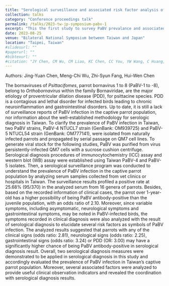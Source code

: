 ```yaml
---
title: "Serological surveillance and associated risk factor analysis of parrot bornavirus infection in parrots in Taiwan"
collection: talks
category: "Conference proceedings talk"
permalink: /talks/2023-tw-jp-symposium-pabv-1
excerpt: "This the first study to survey PaBV prevalance and associated risk factors in Taiwan"
date: 2023-08-25
venue: "Bilateral National Symposium between Taiwan and Japan"
location: "Taipei, Taiwan"
#slidesurl: ""
#paperurl: ""
#bibtexurl: ""
#citation: "JY Chen, CM Wu, CM Liao, KC Chen, CC You, YW Wang, C Huang, et al. (2019). &quot;The impact of porcine circovirus associated diseases on live attenuated classical swine fever vaccine in field farm applications.&quot; <i>Vaccine</i> 37(43):6535-6542."
---
```


Authors: Jing-Yuan Chen, Meng-Chi Wu, Zhi-Syun Fang, Hui-Wen Chen

The bornaviruses of _Psittacifomes_, parrot bornavirus 1 to 8 (PaBV-1 to -8), belong to _Orthobornavirus_ within the family Bornaviridae, are the major etiology of proventricular dilation disease (PDD), for psittacine species. PDD is a contagious and lethal disorder for infected birds leading to chronic neuroinflammation and gastrointestinal disorders. Up to date, it is still a lack of surveillance reports of PaBV infection in the captive parrot population, nor information about the well-established methodology for serologic diagnosis in Taiwan. To clarify the prevalence of PaBV infection in Taiwan, two PaBV strains, PaBV-4 NTUCL7 strain (GenBank: OM939725) and PaBV-5 NTUCL54 strain (GenBank: OM777141), were isolated from naturally infected parrots and propagated by serial passage on QM7 cell lines. To generate viral stock for the following studies, PaBV was purified from virus persistently-infected QM7 cells with a sucrose cushion centrifuge. Serological diagnosis procedures of immunocytochemistry (ICC) assay and western blot (WB) assay were established using Taiwan PaBV-4 and PaBV-5 isolates. Then, a serological surveillance program was conducted to understand the prevalence of PaBV infection in the captive parrot population by analyzing serum samples collected from vet clinics or hospitals in Taiwan. The surveillance results profiled a positive rate at 25.68% (95/370) in the analyzed serum from 16 genera of parrots. Besides, based on the recorded information of clinical cases, the parrot over 1-year-old has a higher possibility of being PaBV antibody-positive than the juvenile population, with an odds ratio of 2.10. Moreover, since variable symptoms, including asymptomatic, neurological symptoms and gastrointestinal symptoms, may be noted in PaBV-infected birds, the symptoms recorded in clinical diagnosis were also analyzed with the result of serological diagnosis to elucidate several risk factors as symbols of PaBV infection. The analyzed results suggested that parrots with any of the clinical signs (odds ratio: 2.81), neurological signs (odds ratio: 2.25), gastrointestinal signs (odds ratio: 3.24) or PDD (OR: 3.00) may have a significantly higher chance of being PaBV antibody-positive in serological diagnosis result. Overall, two serological diagnosis measures were demonstrated to be applied in serological diagnosis in this study and accordingly evaluated the prevalence of PaBV infection in Taiwan’s captive parrot population. Moreover, several associated factors were analyzed to provide useful clinical observation indicators and revealed the coordination with serological diagnosis results.
